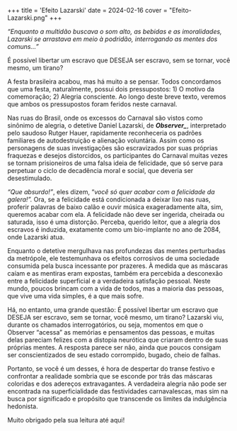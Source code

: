 +++
title = 'Efeito Lazarski'
date = 2024-02-16
cover = "Efeito-Lazarski.png"
+++

_“Enquanto a multidão buscava o som alto, as bebidas e as imoralidades, Lazarski se arrastava em meio à podridão, interrogando as mentes dos comuns...”_   
  
   
É possível libertar um escravo que DESEJA ser escravo, sem se tornar, você mesmo, um tirano? 

A festa brasileira acabou, mas há muito a se pensar. Todos concordamos que uma festa, naturalmente, possui dois pressupostos: 1) O motivo da comemoração; 2) Alegria consciente. Ao longo deste breve texto, veremos que ambos os pressupostos foram feridos neste carnaval.

Nas ruas do Brasil, onde os excessos do Carnaval são vistos como sinônimo de alegria, o detetive Daniel Lazarski, de ***Observer_***, interpretado pelo saudoso Rutger Hauer, rapidamente reconheceria os padrões familiares de autodestruição e alienação voluntária. Assim como os personagens de suas investigações são escravizados por suas próprias fraquezas e desejos distorcidos, os participantes do Carnaval muitas vezes se tornam prisioneiros de uma falsa ideia de felicidade, que só serve para perpetuar o ciclo de decadência moral e social, que deveria ser desestimulado.

*“Que absurdo!”*, eles dizem, “*você só quer acabar com a felicidade da galera!”.* Ora, se a felicidade está condicionada a deixar lixo nas ruas, proferir palavras de baixo calão e ouvir música exageradamente alta, sim, queremos acabar com ela. A felicidade não deve ser ingerida, cheirada ou saturada, isso é uma distorção. Perceba, querido leitor, que a alegria dos escravos é induzida, exatamente como um bio-implante no ano de 2084, onde Lazarski atua.

Enquanto o detetive mergulhava nas profundezas das mentes perturbadas da metrópole, ele testemunhava os efeitos corrosivos de uma sociedade consumida pela busca incessante por prazeres. À medida que as máscaras caíam e as mentiras eram expostas, também era percebida a desconexão entre a felicidade superficial e a verdadeira satisfação pessoal. Neste mundo, poucos brincam com a vida de todos, mas a maioria das pessoas, que vive uma vida simples, é a que mais sofre.

Há, no entanto, uma grande questão: É possível libertar um escravo que DESEJA ser escravo, sem se tornar, você mesmo, um tirano? Lazarski viu, durante os chamados interrogatórios, ou seja, momentos em que o Observer “acessa” as memórias e pensamentos das pessoas, e muitas delas pareciam felizes com a distopia neurótica que criaram dentro de suas próprias mentes. A resposta parece ser não, ainda que poucos consigam ser conscientizados de seu estado corrompido, bugado, cheio de falhas.

Portanto, se você é um desses, é hora de despertar do transe festivo e confrontar a realidade sombria que se esconde por trás das máscaras coloridas e dos adereços extravagantes. A verdadeira alegria não pode ser encontrada na superficialidade das festividades carnavalescas, mas sim na busca por significado e propósito que transcende os limites da indulgência hedonista.

Muito obrigado pela sua leitura até aqui!